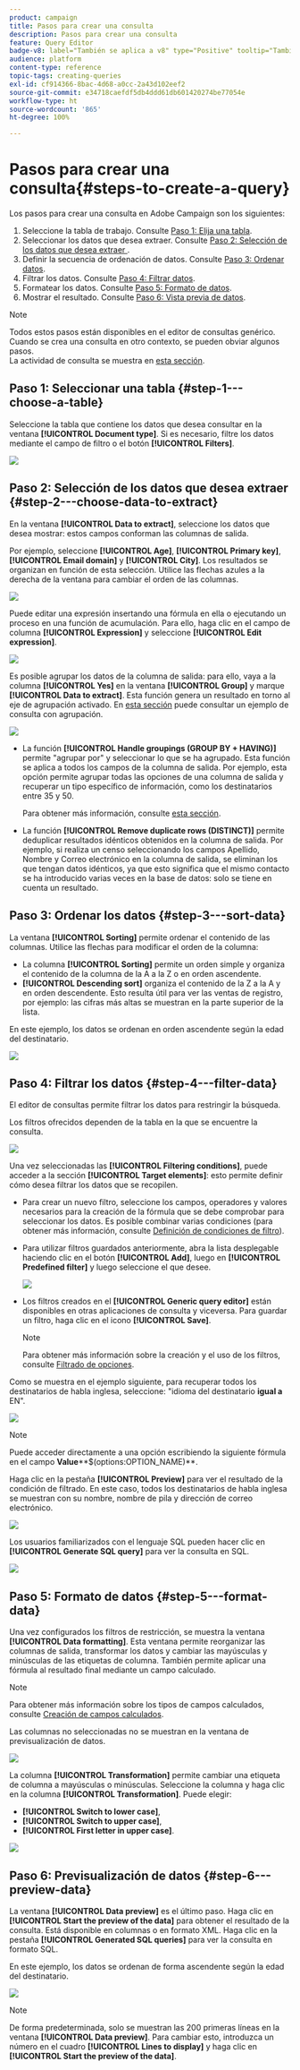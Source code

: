 ```yaml
---
product: campaign
title: Pasos para crear una consulta
description: Pasos para crear una consulta
feature: Query Editor
badge-v8: label="También se aplica a v8" type="Positive" tooltip="También se aplica a Campaign v8"
audience: platform
content-type: reference
topic-tags: creating-queries
exl-id: cf914366-8bac-4d68-a0cc-2a43d102eef2
source-git-commit: e34718caefdf5db4ddd61db601420274be77054e
workflow-type: ht
source-wordcount: '865'
ht-degree: 100%

---
```


# Pasos para crear una consulta{#steps-to-create-a-query}



Los pasos para crear una consulta en Adobe Campaign son los siguientes:

1. Seleccione la tabla de trabajo. Consulte [Paso 1: Elija una tabla](#step-1---choose-a-table).
1. Seleccionar los datos que desea extraer. Consulte [Paso 2: Selección de los datos que desea extraer ](#step-2---choose-data-to-extract).
1. Definir la secuencia de ordenación de datos. Consulte [Paso 3: Ordenar datos](#step-3---sort-data).
1. Filtrar los datos. Consulte [Paso 4: Filtrar datos](#step-4---filter-data).
1. Formatear los datos. Consulte [Paso 5: Formato de datos](#step-5---format-data).
1. Mostrar el resultado. Consulte [Paso 6: Vista previa de datos](#step-6---preview-data).

>[!NOTE]
>
>Todos estos pasos están disponibles en el editor de consultas genérico. Cuando se crea una consulta en otro contexto, se pueden obviar algunos pasos.\
>La actividad de consulta se muestra en [esta sección](../../workflow/using/query.md).

## Paso 1: Seleccionar una tabla {#step-1---choose-a-table}

Seleccione la tabla que contiene los datos que desea consultar en la ventana **[!UICONTROL Document type]**. Si es necesario, filtre los datos mediante el campo de filtro o el botón **[!UICONTROL Filters]**.

![](assets/query_editor_nveau_21.png)

## Paso 2: Selección de los datos que desea extraer {#step-2---choose-data-to-extract}

En la ventana **[!UICONTROL Data to extract]**, seleccione los datos que desea mostrar: estos campos conforman las columnas de salida.

Por ejemplo, seleccione **[!UICONTROL Age]**, **[!UICONTROL Primary key]**, **[!UICONTROL Email domain]** y **[!UICONTROL City]**. Los resultados se organizan en función de esta selección. Utilice las flechas azules a la derecha de la ventana para cambiar el orden de las columnas.

![](assets/query_editor_nveau_01.png)

Puede editar una expresión insertando una fórmula en ella o ejecutando un proceso en una función de acumulación. Para ello, haga clic en el campo de columna **[!UICONTROL Expression]** y seleccione **[!UICONTROL Edit expression]**.

![](assets/query_editor_nveau_97.png)

Es posible agrupar los datos de la columna de salida: para ello, vaya a la columna **[!UICONTROL Yes]** en la ventana **[!UICONTROL Group]** y marque **[!UICONTROL Data to extract]**. Esta función genera un resultado en torno al eje de agrupación activado. En [esta sección](../../workflow/using/querying-delivery-information.md) puede consultar un ejemplo de consulta con agrupación.

![](assets/query_editor_nveau_56.png)

* La función **[!UICONTROL Handle groupings (GROUP BY + HAVING)]** permite &quot;agrupar por&quot; y seleccionar lo que se ha agrupado. Esta función se aplica a todos los campos de la columna de salida. Por ejemplo, esta opción permite agrupar todas las opciones de una columna de salida y recuperar un tipo específico de información, como los destinatarios entre 35 y 50.

  Para obtener más información, consulte [esta sección](../../workflow/using/querying-using-grouping-management.md).

* La función **[!UICONTROL Remove duplicate rows (DISTINCT)]** permite deduplicar resultados idénticos obtenidos en la columna de salida. Por ejemplo, si realiza un censo seleccionando los campos Apellido, Nombre y Correo electrónico en la columna de salida, se eliminan los que tengan datos idénticos, ya que esto significa que el mismo contacto se ha introducido varias veces en la base de datos: solo se tiene en cuenta un resultado.

## Paso 3: Ordenar los datos {#step-3---sort-data}

La ventana **[!UICONTROL Sorting]** permite ordenar el contenido de las columnas. Utilice las flechas para modificar el orden de la columna:

* La columna **[!UICONTROL Sorting]** permite un orden simple y organiza el contenido de la columna de la A a la Z o en orden ascendente.
* **[!UICONTROL Descending sort]** organiza el contenido de la Z a la A y en orden descendente. Esto resulta útil para ver las ventas de registro, por ejemplo: las cifras más altas se muestran en la parte superior de la lista.

En este ejemplo, los datos se ordenan en orden ascendente según la edad del destinatario.

![](assets/query_editor_nveau_57.png)

## Paso 4: Filtrar los datos {#step-4---filter-data}

El editor de consultas permite filtrar los datos para restringir la búsqueda.

Los filtros ofrecidos dependen de la tabla en la que se encuentre la consulta.

![](assets/query_editor_nveau_09.png)

Una vez seleccionadas las **[!UICONTROL Filtering conditions]**, puede acceder a la sección **[!UICONTROL Target elements]**: esto permite definir cómo desea filtrar los datos que se recopilen.

* Para crear un nuevo filtro, seleccione los campos, operadores y valores necesarios para la creación de la fórmula que se debe comprobar para seleccionar los datos. Es posible combinar varias condiciones (para obtener más información, consulte [Definición de condiciones de filtro](../../platform/using/defining-filter-conditions.md)).
* Para utilizar filtros guardados anteriormente, abra la lista desplegable haciendo clic en el botón **[!UICONTROL Add]**, luego en **[!UICONTROL Predefined filter]** y luego seleccione el que desee.

  ![](assets/query_editor_15.png)

* Los filtros creados en el **[!UICONTROL Generic query editor]** están disponibles en otras aplicaciones de consulta y viceversa. Para guardar un filtro, haga clic en el icono **[!UICONTROL Save]**.

  >[!NOTE]
  >
  >Para obtener más información sobre la creación y el uso de los filtros, consulte [Filtrado de opciones](../../platform/using/filtering-options.md).

Como se muestra en el ejemplo siguiente, para recuperar todos los destinatarios de habla inglesa, seleccione: &quot;idioma del destinatario **igual a** EN&quot;.

![](assets/query_editor_nveau_89.png)

>[!NOTE]
>
>Puede acceder directamente a una opción escribiendo la siguiente fórmula en el campo **Value****$(options:OPTION_NAME)**.

Haga clic en la pestaña **[!UICONTROL Preview]** para ver el resultado de la condición de filtrado. En este caso, todos los destinatarios de habla inglesa se muestran con su nombre, nombre de pila y dirección de correo electrónico.

![](assets/query_editor_nveau_98.png)

Los usuarios familiarizados con el lenguaje SQL pueden hacer clic en **[!UICONTROL Generate SQL query]** para ver la consulta en SQL.

![](assets/query_editor_nveau_99.png)

## Paso 5: Formato de datos {#step-5---format-data}

Una vez configurados los filtros de restricción, se muestra la ventana **[!UICONTROL Data formatting]**. Esta ventana permite reorganizar las columnas de salida, transformar los datos y cambiar las mayúsculas y minúsculas de las etiquetas de columna. También permite aplicar una fórmula al resultado final mediante un campo calculado.

>[!NOTE]
>
>Para obtener más información sobre los tipos de campos calculados, consulte [Creación de campos calculados](../../platform/using/defining-filter-conditions.md#creating-calculated-fields).

Las columnas no seleccionadas no se muestran en la ventana de previsualización de datos.

![](assets/query_editor_nveau_10.png)

La columna **[!UICONTROL Transformation]** permite cambiar una etiqueta de columna a mayúsculas o minúsculas. Seleccione la columna y haga clic en la columna **[!UICONTROL Transformation]**. Puede elegir:

* **[!UICONTROL Switch to lower case]**,
* **[!UICONTROL Switch to upper case]**,
* **[!UICONTROL First letter in upper case]**.

![](assets/query_editor_nveau_42.png)

## Paso 6: Previsualización de datos {#step-6---preview-data}

La ventana **[!UICONTROL Data preview]** es el último paso. Haga clic en **[!UICONTROL Start the preview of the data]** para obtener el resultado de la consulta. Está disponible en columnas o en formato XML. Haga clic en la pestaña **[!UICONTROL Generated SQL queries]** para ver la consulta en formato SQL.

En este ejemplo, los datos se ordenan de forma ascendente según la edad del destinatario.

![](assets/query_editor_nveau_11.png)

>[!NOTE]
>
>De forma predeterminada, solo se muestran las 200 primeras líneas en la ventana **[!UICONTROL Data preview]**. Para cambiar esto, introduzca un número en el cuadro **[!UICONTROL Lines to display]** y haga clic en **[!UICONTROL Start the preview of the data]**.
